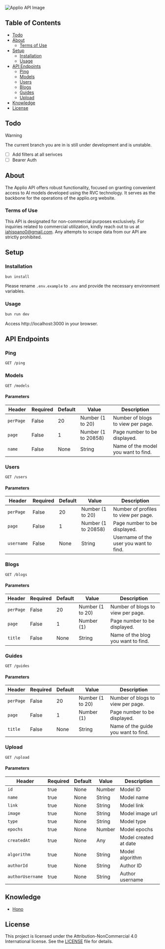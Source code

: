 ![Applio API Image](https://github.com/IAHispano/Applio-API/assets/133521603/a938534e-1335-4d3f-919f-83fca6c301a9)

## Table of Contents

- [Todo](#todo)
- [About](#about)
  - [Terms of Use](#terms-of-use)
- [Setup](#setup)
  - [Installation](#installation)
  - [Usage](#usage)
- [API Endpoints](#api-endpoints)
  - [Ping](#ping)
  - [Models](#models)
  - [Users](#users)
  - [Blogs](#blogs)
  - [Guides](#guides)
  - [Upload](#upload)
- [Knowledge](#knowledge)
- [License](#license)

## Todo

> [!WARNING]
> The current branch you are in is still under development and is unstable.

- [ ] Add filters at all serivces
- [ ] Bearer Auth

## About

The Applio API offers robust functionality, focused on granting convenient access to AI models developed using the RVC technology. It serves as the backbone for the operations of the applio.org website.

### Terms of Use

This API is designated for non-commercial purposes exclusively. For inquiries related to commercial utilization, kindly reach out to us at [iahispano0@gmail.com](mailto:iahispano0@gmail.com). Any attempts to scrape data from our API are strictly prohibited.

## Setup

### Installation

```sh
bun install
```

Please rename `.env.example` to `.env` and provide the necessary environment variables.

### Usage

```sh
bun run dev
```

Access http://localhost:3000 in your browser.

## API Endpoints

### Ping

```http
GET /ping
```

### Models

```http
GET /models
```

#### Parameters

| Header      | Required | Default | Value               | Description                         |
| ----------- | -------- | ------- | ------------------- | ----------------------------------- |
| `perPage  ` | False    | 20      | Number (1 to 20)    | Number of blogs to view per page.   |
| `page`      | False    | 1       | Number (1 to 20858) | Page number to be displayed.        |
| `name`      | False    | None    | String              | Name of the model you want to find. |

### Users

```http
GET /users
```

#### Parameters

| Header     | Required | Default | Value               | Description                            |
| ---------- | -------- | ------- | ------------------- | -------------------------------------- |
| `perPage`  | False    | 20      | Number (1 to 20)    | Number of profiles to view per page.   |
| `page`     | False    | 1       | Number (1 to 20858) | Page number to be displayed.           |
| `username` | False    | None    | String              | Username of the user you want to find. |

### Blogs

```http
GET /blogs
```

#### Parameters

| Header    | Required | Default | Value            | Description                        |
| --------- | -------- | ------- | ---------------- | ---------------------------------- |
| `perPage` | False    | 20      | Number (1 to 20) | Number of blogs to view per page.  |
| `page`    | False    | 1       | Number (1)       | Page number to be displayed.       |
| `title`   | False    | None    | String           | Name of the blog you want to find. |

### Guides

```http
GET /guides
```

#### Parameters

| Header    | Required | Default | Value            | Description                         |
| --------- | -------- | ------- | ---------------- | ----------------------------------- |
| `perPage` | False    | 20      | Number (1 to 20) | Number of blogs to view per page.   |
| `page`    | False    | 1       | Number (1)       | Page number to be displayed.        |
| `title`   | False    | None    | String           | Name of the guide you want to find. |

### Upload

```http
GET /upload
```

#### Parameters

| Header           | Required | Default | Value  | Description           |
| ---------------- | -------- | ------- | ------ | --------------------- |
| `id`             | true     | None    | Number | Model ID              |
| `name`           | true     | None    | String | Model name            |
| `link`           | true     | None    | String | Model link            |
| `image`          | true     | None    | String | Model image url       |
| `type`           | true     | None    | String | Model type            |
| `epochs`         | true     | None    | Number | Model epochs          |
| `createdAt`      | true     | None    | Any    | Model created at date |
| `algorithm`      | true     | None    | String | Model algorithm       |
| `authorId`       | true     | None    | String | Author ID             |
| `authorUsername` | true     | None    | String | Author username       |

## Knowledge

- [Hono](https://github.com/honojs/hono)

## License

This project is licensed under the Attribution-NonCommercial 4.0 International license. See the [LICENSE](./LICENSE) file for details.
